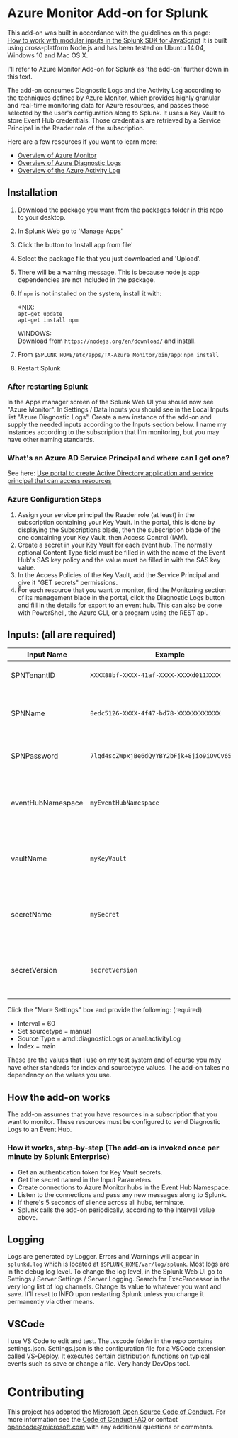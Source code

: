 # Azure Monitor Add-on for Splunk

This add-on was built in accordance with the guidelines on this page:<br/>
[How to work with modular inputs in the Splunk SDK for JavaScript](http://dev.splunk.com/view/javascript-sdk/SP-CAAAEXM) It is built using cross-platform Node.js and has been tested on Ubuntu 14.04, Windows 10 and Mac OS X.

I'll refer to Azure Monitor Add-on for Splunk as 'the add-on' further down in this text.

The add-on consumes Diagnostic Logs and the Activity Log according to the techniques defined by Azure Monitor, which provides highly granular and real-time monitoring data for Azure resources, and passes those selected by the user's configuration along to Splunk. It uses a Key Vault to store Event Hub credentials. Those credentials are retrieved by a Service Principal in the Reader role of the subscription. 

Here are a few resources if you want to learn more:<br/>
* [Overview of Azure Monitor](https://docs.microsoft.com/en-us/azure/monitoring-and-diagnostics/monitoring-overview)
* [Overview of Azure Diagnostic Logs](https://docs.microsoft.com/en-us/azure/monitoring-and-diagnostics/monitoring-overview-of-diagnostic-logs)
* [Overview of the Azure Activity Log](https://docs.microsoft.com/en-us/azure/monitoring-and-diagnostics/monitoring-overview-activity-logs)

## Installation

1. Download the package you want from the packages folder in this repo to your desktop.
2. In Splunk Web go to 'Manage Apps'
3. Click the button to 'Install app from file'
4. Select the package file that you just downloaded and 'Upload'.
5. There will be a warning message. This is because node.js app dependencies are not included in the package.
6. If ```npm``` is not installed on the system, install it with:
   
   *NIX:<br/>
   ```apt-get update```<br/>
   ```apt-get install npm```<br/>

   WINDOWS:<br/>
   Download from ```https://nodejs.org/en/download/``` and install.<br/>

6. From ```$SPLUNK_HOME/etc/apps/TA-Azure_Monitor/bin/app```:
   ```npm install```
7. Restart Splunk <br/>

### After restarting Splunk
In the Apps manager screen of the Splunk Web UI you should now see "Azure Monitor". In Settings / Data Inputs you should see in the Local Inputs list "Azure Diagnostic Logs". Create a new instance of the add-on and supply the needed inputs according to the Inputs section below. I name my instances according to the subscription that I'm monitoring, but you may have other naming standards.

### What's an Azure AD Service Principal and where can I get one?
See here: [Use portal to create Active Directory application and service principal that can access resources](https://docs.microsoft.com/en-us/azure/azure-resource-manager/resource-group-create-service-principal-portal)<br/>

### Azure Configuration Steps

1. Assign your service principal the Reader role (at least) in the subscription containing your Key Vault. In the portal, this is done by displaying the Subscriptions blade, then the subscription blade of the one containing your Key Vault, then Access Control (IAM). 
2. Create a secret in your Key Vault for each event hub. The normally optional Content Type field must be filled in with the name of the Event Hub's SAS key policy and the value must be filled in with the SAS key value.
3. In the Access Policies of the Key Vault, add the Service Principal and give it "GET secrets" permissions.
4. For each resource that you want to monitor, find the Monitoring section of its management blade in the portal, click the Diagnostic Logs button and fill in the details for export to an event hub. This can also be done with PowerShell, the Azure CLI, or a program using the REST api.

## Inputs: (all are required)

| Input Name | Example | Notes |
|------------|---------|-------|
| SPNTenantID | ```XXXX88bf-XXXX-41af-XXXX-XXXXd011XXXX``` | your Azure AD tenant id |
| SPNName | ```0edc5126-XXXX-4f47-bd78-XXXXXXXXXXXX``` | your Service Principal Application ID |
| SPNPassword | ```7lqd4scZWpxjBe6dQyYBY2bFjk+8jio9iOvCv65gf9w=``` | your Service Principal password |
| eventHubNamespace | ```myEventHubNamespace``` | the namespace of the event hub receiving logs |
| vaultName | ```myKeyVault``` | Name of the key vault containing your secrets |
| secretName | ```mySecret``` | Name of the secret containing your event hub SAS credentials |
| secretVersion | ```secretVersion``` | Version of the secret containing your event hub SAS credentials |

Click the "More Settings" box and provide the following: (required)
* Interval = 60
* Set sourcetype = manual
* Source Type = amdl:diagnosticLogs or amal:activityLog
* Index = main

These are the values that I use on my test system and of course you may have other standards for index and sourcetype values. The add-on takes no dependency on the values you use.

## How the add-on works
The add-on assumes that you have resources in a subscription that you want to monitor. These resources must be configured to send Diagnostic Logs to an Event Hub.<br/>

### How it works, step-by-step (The add-on is invoked once per minute by Splunk Enterprise)
* Get an authentication token for Key Vault secrets.
* Get the secret named in the Input Parameters.
* Create connections to Azure Monitor hubs in the Event Hub Namespace.
* Listen to the connections and pass any new messages along to Splunk.
* If there's 5 seconds of silence across all hubs, terminate.
* Splunk calls the add-on periodically, according to the Interval value above.

## Logging

Logs are generated by Logger. Errors and Warnings will appear in `splunkd.log` which is located at `$SPLUNK_HOME/var/log/splunk`. Most logs are in the debug log level. To change the log level, in the Splunk Web UI go to Settings / Server Settings / Server Logging. Search for ExecProcessor in the very long list of log channels. Change its value to whatever you want and save. It'll reset to INFO upon restarting Splunk unless you change it permanently via other means.

## VSCode

I use VS Code to edit and test. The .vscode folder in the repo contains settings.json. Settings.json is the configuration file for a VSCode extension called [VS-Deploy](https://github.com/mkloubert/vs-deploy). It executes certain distribution functions on typical events such as save or change a file. Very handy DevOps tool.

# Contributing

This project has adopted the [Microsoft Open Source Code of Conduct](https://opensource.microsoft.com/codeofconduct/). For more information see the [Code of Conduct FAQ](https://opensource.microsoft.com/codeofconduct/faq/) or contact [opencode@microsoft.com](mailto:opencode@microsoft.com) with any additional questions or comments.
